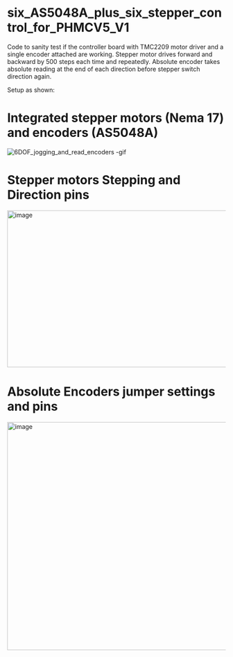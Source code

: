 # six_AS5048A_plus_six_stepper_control_for_PHMCV5_V1

Code to sanity test if the controller board with TMC2209 motor driver and a single encoder attached are working.
Stepper motor drives forward and backward by 500 steps each time and repeatedly. Absolute encoder takes absolute reading at the end of each direction before stepper switch direction again.

Setup as shown:

# Integrated stepper motors (Nema 17) and encoders (AS5048A)

![6DOF_jogging_and_read_encoders -gif](https://github.com/user-attachments/assets/6463ab03-2480-44d6-90ef-16be18155748)


# Stepper motors Stepping and Direction pins

<img width="936" height="361" alt="image" src="https://github.com/user-attachments/assets/d4077294-bce9-491a-8778-c3610a4bae55" />

# Absolute Encoders jumper settings and pins

<img width="785" height="525" alt="image" src="https://github.com/user-attachments/assets/6f43a2ad-cd37-48ae-ad7a-194b79292ede" />
